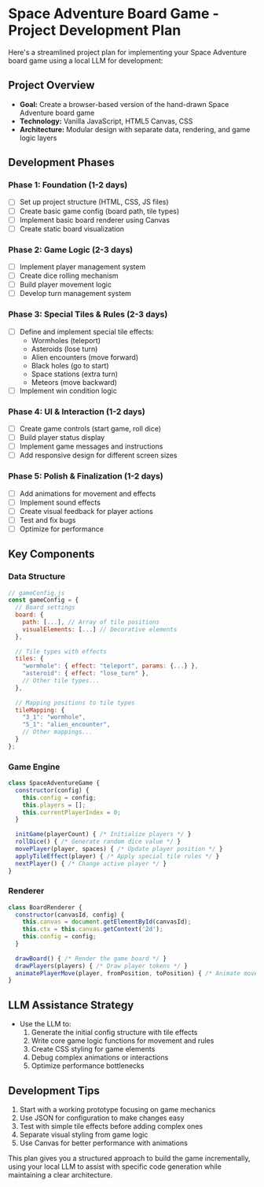 # Space Adventure Board Game - Project Development Plan

Here's a streamlined project plan for implementing your Space Adventure board game using a local LLM for development:

## Project Overview
- **Goal:** Create a browser-based version of the hand-drawn Space Adventure board game
- **Technology:** Vanilla JavaScript, HTML5 Canvas, CSS
- **Architecture:** Modular design with separate data, rendering, and game logic layers

## Development Phases

### Phase 1: Foundation (1-2 days)
- [ ] Set up project structure (HTML, CSS, JS files)
- [ ] Create basic game config (board path, tile types)
- [ ] Implement basic board renderer using Canvas
- [ ] Create static board visualization

### Phase 2: Game Logic (2-3 days)
- [ ] Implement player management system
- [ ] Create dice rolling mechanism
- [ ] Build player movement logic
- [ ] Develop turn management system

### Phase 3: Special Tiles & Rules (2-3 days)
- [ ] Define and implement special tile effects:
  - Wormholes (teleport)
  - Asteroids (lose turn)
  - Alien encounters (move forward)
  - Black holes (go to start)
  - Space stations (extra turn)
  - Meteors (move backward)
- [ ] Implement win condition logic

### Phase 4: UI & Interaction (1-2 days)
- [ ] Create game controls (start game, roll dice)
- [ ] Build player status display
- [ ] Implement game messages and instructions
- [ ] Add responsive design for different screen sizes

### Phase 5: Polish & Finalization (1-2 days)
- [ ] Add animations for movement and effects
- [ ] Implement sound effects
- [ ] Create visual feedback for player actions
- [ ] Test and fix bugs
- [ ] Optimize for performance

## Key Components

### Data Structure
```javascript
// gameConfig.js
const gameConfig = {
  // Board settings
  board: {
    path: [...], // Array of tile positions
    visualElements: [...] // Decorative elements
  },
  
  // Tile types with effects
  tiles: {
    "wormhole": { effect: "teleport", params: {...} },
    "asteroid": { effect: "lose_turn" },
    // Other tile types...
  },
  
  // Mapping positions to tile types
  tileMapping: {
    "3_1": "wormhole",
    "5_1": "alien_encounter",
    // Other mappings...
  }
};
```

### Game Engine
```javascript
class SpaceAdventureGame {
  constructor(config) {
    this.config = config;
    this.players = [];
    this.currentPlayerIndex = 0;
  }
  
  initGame(playerCount) { /* Initialize players */ }
  rollDice() { /* Generate random dice value */ }
  movePlayer(player, spaces) { /* Update player position */ }
  applyTileEffect(player) { /* Apply special tile rules */ }
  nextPlayer() { /* Change active player */ }
}
```

### Renderer
```javascript
class BoardRenderer {
  constructor(canvasId, config) {
    this.canvas = document.getElementById(canvasId);
    this.ctx = this.canvas.getContext('2d');
    this.config = config;
  }
  
  drawBoard() { /* Render the game board */ }
  drawPlayers(players) { /* Draw player tokens */ }
  animatePlayerMove(player, fromPosition, toPosition) { /* Animate movement */ }
}
```

## LLM Assistance Strategy
- Use the LLM to:
  1. Generate the initial config structure with tile effects
  2. Write core game logic functions for movement and rules
  3. Create CSS styling for game elements
  4. Debug complex animations or interactions
  5. Optimize performance bottlenecks

## Development Tips
1. Start with a working prototype focusing on game mechanics
2. Use JSON for configuration to make changes easy
3. Test with simple tile effects before adding complex ones
4. Separate visual styling from game logic
5. Use Canvas for better performance with animations

This plan gives you a structured approach to build the game incrementally, using your local LLM to assist with specific code generation while maintaining a clear architecture.